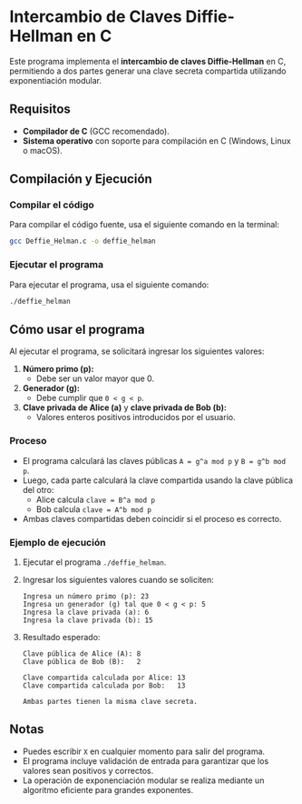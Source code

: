 # Intercambio de Claves Diffie-Hellman en C  

Este programa implementa el **intercambio de claves Diffie-Hellman** en C, permitiendo a dos partes generar una clave secreta compartida utilizando exponentiación modular.

## Requisitos  

- **Compilador de C** (GCC recomendado).  
- **Sistema operativo** con soporte para compilación en C (Windows, Linux o macOS).  

## Compilación y Ejecución  

### Compilar el código  

Para compilar el código fuente, usa el siguiente comando en la terminal:  

```sh
gcc Deffie_Helman.c -o deffie_helman
```

### Ejecutar el programa  

Para ejecutar el programa, usa el siguiente comando:  

```sh
./deffie_helman
```

## Cómo usar el programa  

Al ejecutar el programa, se solicitará ingresar los siguientes valores:

1. **Número primo (p):**  
   - Debe ser un valor mayor que 0.
2. **Generador (g):**  
   - Debe cumplir que `0 < g < p`.
3. **Clave privada de Alice (a)** y **clave privada de Bob (b):**  
   - Valores enteros positivos introducidos por el usuario.

### Proceso  

- El programa calculará las claves públicas `A = g^a mod p` y `B = g^b mod p`.
- Luego, cada parte calculará la clave compartida usando la clave pública del otro:
  - Alice calcula `clave = B^a mod p`
  - Bob calcula `clave = A^b mod p`
- Ambas claves compartidas deben coincidir si el proceso es correcto.

### **Ejemplo de ejecución**  

1. Ejecutar el programa `./deffie_helman`.  
2. Ingresar los siguientes valores cuando se soliciten:

   ```
   Ingresa un número primo (p): 23
   Ingresa un generador (g) tal que 0 < g < p: 5
   Ingresa la clave privada (a): 6
   Ingresa la clave privada (b): 15
   ```

3. Resultado esperado:

   ```
   Clave pública de Alice (A): 8
   Clave pública de Bob (B):   2

   Clave compartida calculada por Alice: 13
   Clave compartida calculada por Bob:   13

   Ambas partes tienen la misma clave secreta.
   ```

## Notas  

- Puedes escribir `X` en cualquier momento para salir del programa.
- El programa incluye validación de entrada para garantizar que los valores sean positivos y correctos.
- La operación de exponenciación modular se realiza mediante un algoritmo eficiente para grandes exponentes.
